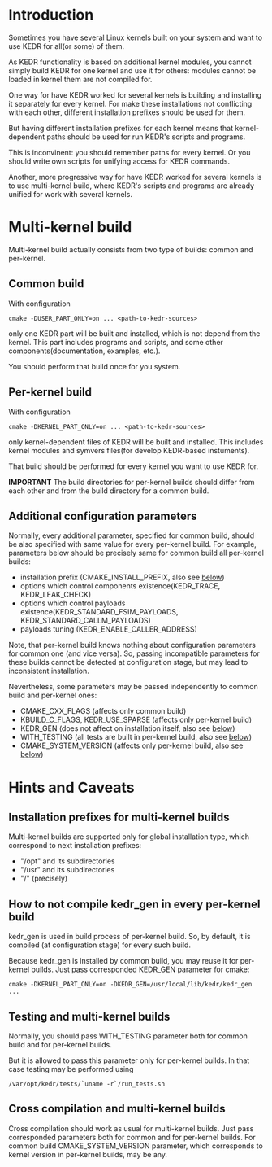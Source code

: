 # Introduction #

Sometimes you have several Linux kernels built on your system and want to use KEDR for all(or some) of them.

As KEDR functionality is based on additional kernel modules, you cannot simply build KEDR for one kernel and use it for others: modules cannot be loaded in kernel them are not compiled for.

One way for have KEDR worked for several kernels is building and installing it separately for every kernel. For make these installations not conflicting with each other, different installation prefixes should be used for them.

But having different installation prefixes for each kernel means that kernel-dependent paths should be used for run KEDR's scripts and programs.

This is inconvinent: you should remember paths for every kernel. Or you should write own scripts for unifying access for KEDR commands.

Another, more progressive way for have KEDR worked for several kernels is to use multi-kernel build, where KEDR's scripts and programs are already unified for work with several kernels.

# Multi-kernel build #

Multi-kernel build actually consists from two type of builds: common and per-kernel.

## Common build ##

With configuration

```
cmake -DUSER_PART_ONLY=on ... <path-to-kedr-sources>
```

only one KEDR part will be built and installed, which is not depend from the kernel. This part includes programs and scripts, and some other components(documentation, examples, etc.).

You should perform that build once for you system.

## Per-kernel build ##

With configuration

```
cmake -DKERNEL_PART_ONLY=on ... <path-to-kedr-sources>
```

only kernel-dependent files of KEDR will be built and installed. This includes kernel modules and symvers files(for develop KEDR-based instuments).

That build should be performed for every kernel you want to use KEDR for.

**IMPORTANT** The build directories for per-kernel builds should differ from each other and from the build directory for a common build.

## Additional configuration parameters ##

Normally, every additional parameter, specified for common build, should be also specified with same value for every per-kernel build. For example, parameters below should be precisely same for common build all per-kernel builds:
  * installation prefix (CMAKE\_INSTALL\_PREFIX, also see [below](HowTo_multi_kernel#Installation_prefixes_for_multi-kernel_builds.md))
  * options which control components existence(KEDR\_TRACE, KEDR\_LEAK\_CHECK)
  * options which control payloads existence(KEDR\_STANDARD\_FSIM\_PAYLOADS, KEDR\_STANDARD\_CALLM\_PAYLOADS)
  * payloads tuning (KEDR\_ENABLE\_CALLER\_ADDRESS)

Note, that per-kernel build knows nothing about configuration parameters for common one (and vice versa). So, passing incompatible parameters for these builds cannot be detected at configuration stage, but may lead to inconsistent installation.

Nevertheless, some parameters may be passed independently to common build and per-kernel ones:
  * CMAKE\_CXX\_FLAGS (affects only common build)
  * KBUILD\_C\_FLAGS, KEDR\_USE\_SPARSE (affects only per-kernel build)
  * KEDR\_GEN (does not affect on installation itself, also see [below](HowTo_multi_kernel#How_to_not_compile_kedr_gen_in_every_per-kernel_build.md))
  * WITH\_TESTING (all tests are built in per-kernel build, also see [below](HowTo_multi_kernel#Testing_and_multi-kernel_builds.md))
  * CMAKE\_SYSTEM\_VERSION (affects only per-kernel build, also see [below](HowTo_multi_kernel#Cross_compilation_and_multi-kernel_builds.md))

# Hints and Caveats #

## Installation prefixes for multi-kernel builds ##

Multi-kernel builds are supported only for global installation type, which correspond to next installation prefixes:
  * "/opt" and its subdirectories
  * "/usr" and its subdirectories
  * "/" (precisely)

## How to not compile kedr\_gen in every per-kernel build ##

kedr\_gen is used in build process of per-kernel build. So, by default, it is compiled (at configuration stage) for every such build.

Because kedr\_gen is installed by common build, you may reuse it for per-kernel builds. Just pass corresponded KEDR\_GEN parameter for cmake:

```
cmake -DKERNEL_PART_ONLY=on -DKEDR_GEN=/usr/local/lib/kedr/kedr_gen ...
```

## Testing and multi-kernel builds ##

Normally, you should pass WITH\_TESTING parameter both for common build and for per-kernel builds.

But it is allowed to pass this parameter only for per-kernel builds. In that case testing may be performed using

```
/var/opt/kedr/tests/`uname -r`/run_tests.sh
```

## Cross compilation and multi-kernel builds ##

Cross compilation should work as usual for multi-kernel builds. Just pass corresponded parameters both for common and for per-kernel builds. For common build CMAKE\_SYSTEM\_VERSION parameter, which corresponds to kernel version in per-kernel builds, may be any.